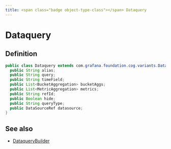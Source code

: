 ```yaml
---
title: <span class="badge object-type-class"></span> Dataquery
---
```

# <span class="badge object-type-class"></span> Dataquery

## Definition

```java
public class Dataquery extends com.grafana.foundation.cog.variants.Dataquery {
  public String alias;
  public String query;
  public String timeField;
  public List<BucketAggregation> bucketAggs;
  public List<MetricAggregation> metrics;
  public String refId;
  public Boolean hide;
  public String queryType;
  public DataSourceRef datasource;
}
```
## See also

 * <span class="badge builder"></span> [DataqueryBuilder](./builder-DataqueryBuilder.md)
